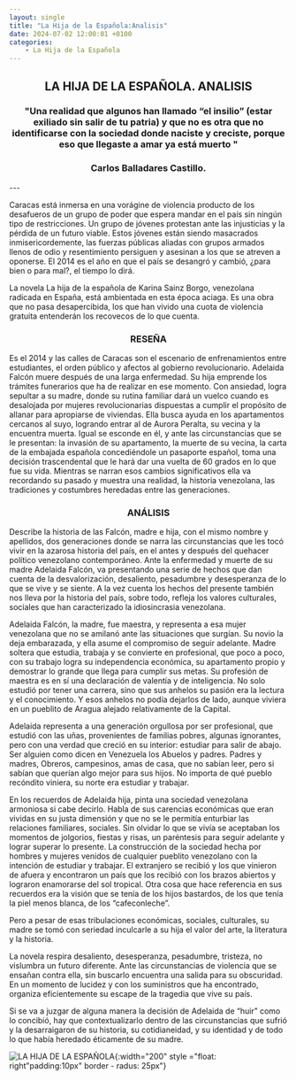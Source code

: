 ```yaml
---
layout: single
title: "La Hija de la Española:Analisis"
date: 2024-07-02 12:00:01 +0100
categories: 
    - La Hija de la Española
---
```

<center><h2>LA HIJA DE LA ESPAÑOLA. ANALISIS</h2></center>




<center><h3>"Una realidad que algunos han llamado “el insilio” 
(estar exiliado sin salir de tu patria) y que no es otra 
que no identificarse con la sociedad donde naciste 
y creciste, porque eso que llegaste a amar ya está muerto
"</h3> </center>
<center><h3>Carlos Balladares Castillo.</h3></center>
---

Caracas está inmersa en una vorágine de violencia producto de los desafueros de 
un grupo de poder que espera mandar en el país sin ningún tipo de restricciones. 
Un grupo de jóvenes protestan ante las injusticias y la pérdida de un futuro viable.
 Estos jóvenes están siendo masacrados 
inmisericordemente, las fuerzas públicas aliadas con grupos armados llenos de odio y 
resentimiento persiguen y asesinan a los que se atreven a oponerse.  El 2014 es el año en que el 
país se desangró y cambió, ¿para bien o para mal?, el tiempo lo dirá. 


La novela La hija de la española de Karina Sainz Borgo, venezolana radicada en España, está 
ambientada en esta época aciaga. Es una obra que no pasa desapercibida, los que han vivido una 
cuota de violencia gratuita entenderán los recovecos de lo que cuenta. 


<center><H3>RESEÑA</H3> </center>


Es el 2014 y las calles de Caracas son el escenario de enfrenamientos entre estudiantes,
el  orden público y afectos al gobierno revolucionario. Adelaida Falcón muere después de una 
larga enfermedad. Su hija emprende los trámites funerarios que ha de realizar en ese momento. 
Con ansiedad, logra sepultar a su madre, donde su rutina familiar dará un vuelco cuando es 
desalojada por mujeres revolucionarias dispuestas a cumplir el propósito de allanar para 
apropiarse de viviendas.  Ella busca ayuda en los apartamentos cercanos al suyo, logrando entrar 
al de Aurora Peralta, su vecina y la encuentra muerta. Igual se esconde en él, y ante las 
circunstancias que se le presentan: la invasión de su apartamento, la muerte de su vecina, la 
carta de la embajada española concediéndole un pasaporte español, toma una decisión 
trascendental que le hará dar una vuelta de 60 grados en lo que fue su vida. Mientras se narran 
esos cambios significativos ella va recordando su pasado y muestra una realidad, la historia 
venezolana, las tradiciones y costumbres heredadas entre las generaciones.

<center><H3>ANÁLISIS</H3></center>

Describe la historia de las Falcón, madre e hija, con el mismo nombre y apellidos, dos 
generaciones donde se narra las circunstancias que les tocó vivir en la azarosa historia del 
país, en el antes y después del quehacer político venezolano contemporáneo. Ante la enfermedad y 
muerte de su madre Adelaida Falcón, va presentando una serie de hechos que dan cuenta de la 
desvalorización,  desaliento,  pesadumbre y  desesperanza de lo que se vive y se siente. A la 
vez cuenta los hechos del presente también nos lleva por la historia del país, sobre todo, 
refleja los valores culturales, sociales que han caracterizado la idiosincrasia venezolana. 


Adelaida Falcón, la madre, fue maestra, y representa a esa mujer venezolana que no se amilanó 
ante las situaciones que surgían. Su novio la deja embarazada, y ella asume el compromiso de 
seguir adelante. Madre soltera que estudia, trabaja y se convierte en profesional, que poco a 
poco, con su trabajo logra su independencia económica, su apartamento propio y demostrar lo 
grande que llega para cumplir sus metas. Su profesión de maestra es en sí una declaración de 
valentía y de inteligencia. No solo estudió por tener una carrera, sino que sus anhelos su 
pasión era la lectura y el conocimiento. Y esos anhelos no podía dejarlos de lado, aunque 
viviera en un pueblito de Aragua alejado relativamente de la Capital. 


Adelaida representa a una generación orgullosa por ser profesional, que estudió con las uñas, 
provenientes de familias pobres, algunas ignorantes, pero con una verdad que creció en su 
interior: estudiar para salir de abajo. Ser alguien como dicen en Venezuela los Abuelos y 
padres. Padres y madres, Obreros, campesinos, amas de casa, que no sabían leer, pero si sabían 
que querían algo mejor para sus hijos. No importa de qué pueblo recóndito viniera, su norte era 
estudiar y trabajar.


En los recuerdos de Adelaida hija, pinta una sociedad venezolana armoniosa si cabe decirlo. 
Habla de sus carencias económicas que eran vividas en su justa dimensión y que no se le permitía 
enturbiar las relaciones familiares, sociales. Sin olvidar lo que se vivía se aceptaban los 
momentos de jolgorios, fiestas y risas, un paréntesis para seguir adelante y lograr superar lo 
presente. La construcción de la sociedad hecha por hombres y mujeres venidos de cualquier 
pueblito venezolano con la intención de estudiar y trabajar. El extranjero se recibió y los que 
vinieron de afuera y encontraron un país que los recibió con los brazos abiertos y lograron 
enamorarse del sol tropical. Otra cosa que hace referencia en sus recuerdos era la visión que se 
tenía de los hijos bastardos, de los que tenía la piel menos blanca, de los “cafeconleche”. 


Pero a pesar de esas tribulaciones económicas,  sociales, culturales, su madre se tomó con 
seriedad inculcarle a su hija el valor del arte, la literatura y  la historia. 


La novela respira desaliento, desesperanza, pesadumbre, tristeza, no vislumbra un futuro 
diferente. Ante las circunstancias de violencia que se ensañan contra ella, sin buscarlo 
encuentra una salida para su obscuridad. En un momento de lucidez y con los suministros que ha 
encontrado, organiza eficientemente su escape de la tragedia que vive su país.


Si se va a juzgar de alguna manera la decisión de Adelaida de “huir” como lo concibió, hay que 
contextualizarlo dentro de las circunstancias que sufrió y la desarraigaron de su historia, su 
cotidianeidad, y  su identidad y de todo lo que había heredado éticamente de su madre.

![LA HIJA DE LA ESPAÑOLA](</assets/img/caratula de la hija.jpg>){:width="200" style ="float: right"padding:10px" border - radus: 25px"}


